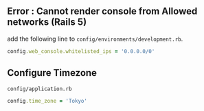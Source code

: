 ## Error : Cannot render console from Allowed networks (Rails 5)

add the following line to `config/environments/development.rb`.


```ruby:config/environments/development.rb
config.web_console.whitelisted_ips = '0.0.0.0/0'
```

## Configure Timezone

`config/application.rb`

```ruby
config.time_zone = 'Tokyo'
```
